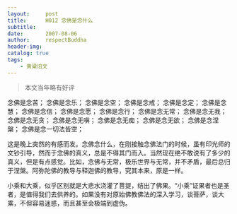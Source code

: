 ```yaml
---
layout:     post
title:      H012 念佛是念什么
subtitle:   
date:       2007-08-06
author:     respectBuddha
header-img: 
catalog: true
tags:
    - 黄粱旧文
---
```


> 本文当年略有好评

念佛是念苦；
念佛是念乐；
念佛是念空；
念佛是念戒；
念佛是念定；
念佛是念慧；
念佛是念信；
念佛是念愿；
念佛是念行；
念佛是念无常；
念佛是念无我；
念佛是念无贪；
念佛是念无嗔；
念佛是念无痴；
念佛是念无欲；
念佛是念涅槃；
念佛是念一切法皆空；

这是晚上突然的有感而发。念佛念什么，在刚接触念佛法门的时候，虽有印光师的文钞引导，然而于念佛的真义，总是不得其门而入。当然现在绝不敢说有了多少的真义，但是有点感觉。比如，念佛与无常，极乐世界与无常，并不矛盾，最后总归于涅槃。阿弥陀佛的教导与释迦佛的教导，究其本来，原是一样。

小乘和大乘，似乎区别就是大悲水浇灌了菩提，结出了佛果。“小乘”证果者也是圣者，是值得我们去供养的。如果没有对原始佛教佛法的深入学习，谈菩萨，谈大乘，不但容易迷惑，而且甚至会极端到虚伪。
